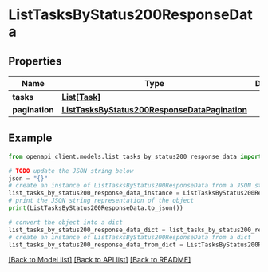 # ListTasksByStatus200ResponseData


## Properties

Name | Type | Description | Notes
------------ | ------------- | ------------- | -------------
**tasks** | [**List[Task]**](Task.md) |  | [optional] 
**pagination** | [**ListTasksByStatus200ResponseDataPagination**](ListTasksByStatus200ResponseDataPagination.md) |  | [optional] 

## Example

```python
from openapi_client.models.list_tasks_by_status200_response_data import ListTasksByStatus200ResponseData

# TODO update the JSON string below
json = "{}"
# create an instance of ListTasksByStatus200ResponseData from a JSON string
list_tasks_by_status200_response_data_instance = ListTasksByStatus200ResponseData.from_json(json)
# print the JSON string representation of the object
print(ListTasksByStatus200ResponseData.to_json())

# convert the object into a dict
list_tasks_by_status200_response_data_dict = list_tasks_by_status200_response_data_instance.to_dict()
# create an instance of ListTasksByStatus200ResponseData from a dict
list_tasks_by_status200_response_data_from_dict = ListTasksByStatus200ResponseData.from_dict(list_tasks_by_status200_response_data_dict)
```
[[Back to Model list]](../README.md#documentation-for-models) [[Back to API list]](../README.md#documentation-for-api-endpoints) [[Back to README]](../README.md)


